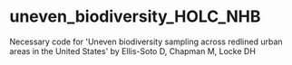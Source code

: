 # uneven_biodiversity_HOLC_NHB
Necessary code for 'Uneven biodiversity sampling across redlined urban areas in the United States' by Ellis-Soto D, Chapman M, Locke DH
